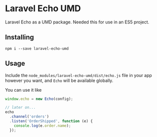 # Laravel Echo UMD

Laravel Echo as a UMD package. Needed this for use in an ES5 project.

## Installing

```
npm i --save laravel-echo-umd
```
## Usage

Include the `node_modules/laravel-echo-umd/dist/echo.js` file in your app however you want, and `Echo` will be available globally.

You can use it like

```javascript
window.echo = new Echo(config);

// later on...
echo
  .channel('orders')
  .listen('OrderShipped', function (e) {
    console.log(e.order.name);
  });
```
